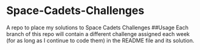 # Space-Cadets-Challenges
A repo to place my solutions to Space Cadets Challenges
##Usage
Each branch of this repo will contain a different challenge assigned each week (for as long as I continue to code them) in the README file and its solution.
